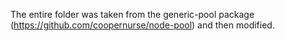 The entire folder was taken from the generic-pool package (https://github.com/coopernurse/node-pool) and then modified.

